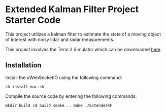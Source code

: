 # Extended Kalman Filter Project Starter Code

This project utilizes a kalman filter to estimate the state of a moving object of interest with noisy lidar and radar measurements. 

This project involves the Term 2 Simulator which can be downloaded [here](https://github.com/udacity/self-driving-car-sim/releases)

## Installation

Install the uWebSocketIO using the following command:

``
sh install-mac.sh
``

Compile the source code by entering the following commands:

``
mkdir build
cd build
cmake ..
make
./ExtendedKF
``
